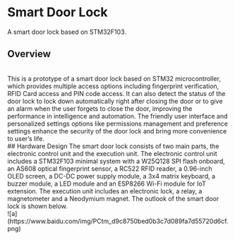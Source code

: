 # Smart Door Lock
A smart door lock based on STM32F103.
<br>
## Overview
<br>
This is a prototype of a smart door lock based on STM32 microcontroller, which provides multiple access options including fingerprint verification, RFID Card access and PIN code access. It can also detect the status of the door lock to lock down automatically right after closing the door or to give an alarm when the user forgets to close the door, improving the performance in intelligence and automation. The friendly user interface and personalized settings options like permissions management and preference settings enhance the security of the door lock and bring more convenience to user’s life.
<br>
## Hardware Design
The smart door lock consists of two main parts, the electronic control unit and the execution unit. The electronic control unit includes a STM32F103 minimal system with a W25Q128 SPI flash onboard, an AS608 optical fingerprint sensor, a RC522 RFID reader, a 0.96-inch OLED screen, a DC-DC power supply module, a 3x4 matrix keyboard, a buzzer module, a LED module and an ESP8266 Wi-Fi module for IoT extension. The execution unit includes an electronic lock, a relay, a magnetometer and a Neodymium magnet. The outlook of the smart door lock is shown below.
<br>
![a](https://www.baidu.com/img/PCtm_d9c8750bed0b3c7d089fa7d55720d6cf.png)
